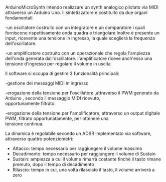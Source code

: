 ArduinoMicroSynth
Intendo realizzare un synth analogico pilotato via MIDI attraverso un Arduino Uno.
Il sintetizzatore è costituito da due organi fondamentali:

  -un oscillatore
  costruito con un integratore e un comparatore i quali forniscono rispettivamente onda quadra e triangolare.Inoltre è presente un   
  input, ricevente una tensione in ingresso, la quale sceglierà la frequenza dell'oscillatore.
  
  -un amplificatore
  costruito con un operazionale che regola l'ampiezza dell'onda generata dall'oscillatore.
  l'amplificatore riceve anch'esso una tensione d'ingresso per regolare il volume in uscita
  
Il software si occupa di gestire 3 funzionalità principali:

  -gestione dei messaggi MIDI in ingresso
  
  -erogazione della tensione per l'oscillatore ,attraverso il PWM generato da Arduino , secondo il messaggio MIDI ricevuto,       
    opportunamente filtrato.
  
  -erogazione della tensione per l'amplificatore, attraverso un output digitale PWM, filtrato opportunatamente, per ottenere una               
    tensione continua.
  
 La dinamica è regolabile secondo un ADSR implementato via software, attraverso quattro potenziometri:
  - Attacco: tempo necessario per raggiungere il volume massimo
  - Decadimento: tempo necessario per raggiungere il volume di Sustain
  - Sustain: ampiezza a cui il volume rimarrà costante finchè il tasto rimane premuto, dopo il tempo di decadimento
  - Rilascio: tempo in cui, una volta rilasciato il tasto, il volume arriverà a zero
 




  
